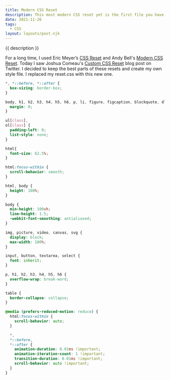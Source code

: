 ```yaml
---
title: Modern CSS Reset
description: This most modern CSS reset yet is the first file you have to copy to your project
date: 2021-11-26
tags:
  - CSS
layout: layouts/post.njk
---
```


{{ description }}

For a long time, I used Eric Meyer’s [CSS Reset](https://meyerweb.com/eric/tools/css/reset/) and Andy Bell's [Modern CSS Reset](https://github.com/hankchizljaw/modern-css-reset). Today I saw Joshua Comeau's [Custom CSS Reset](https://www.joshwcomeau.com/css/custom-css-reset/) blog post on Twitter. I decided to keep the best parts of these resets and create my own style file. I replaced my reset.css with this new one.

``` css
*, *::before, *::after {
  box-sizing: border-box;
}

body, h1, h2, h3, h4, h5, h6, p, li, figure, figcaption, blockquote, dl, dd {
  margin: 0;
}

ul[class],
ol[class] {
  padding-left: 0;
  list-style: none;
}

html{
  font-size: 62.5%;
}

html:focus-within {
  scroll-behavior: smooth;
}

html, body {
  height: 100%;
}

body {
  min-height: 100vh;
  line-height: 1.5;
  -webkit-font-smoothing: antialiased;
}

img, picture, video, canvas, svg {
  display: block;
  max-width: 100%;
}

input, button, textarea, select {
  font: inherit;
}

p, h1, h2, h3, h4, h5, h6 {
  overflow-wrap: break-word;
}

table {
  border-collapse: collapse;
}

@media (prefers-reduced-motion: reduce) {
  html:focus-within {
    scroll-behavior: auto;
  }

  *,
  *::before,
  *::after {
    animation-duration: 0.01ms !important;
    animation-iteration-count: 1 !important;
    transition-duration: 0.01ms !important;
    scroll-behavior: auto !important;
  }
}
```
